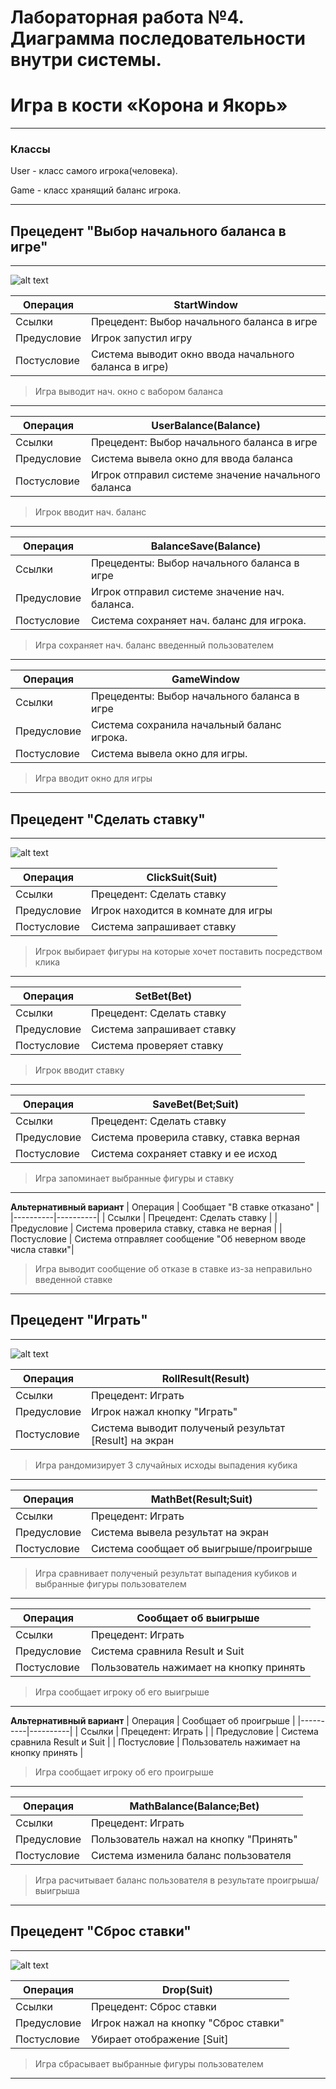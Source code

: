 # Лабораторная работа №4. Диаграмма последовательности внутри системы.
# Игра в кости «Корона и Якорь»
***
### Классы
User - класс самого игрока(человека).

Game - класс хранящий баланс игрока.

---
## Прецедент "Выбор начального баланса в игре"
---
![alt text](<./4img/4.one.png>)

| Операция | StartWindow |
|----------|----------|
| Ссылки    | Прецедент: Выбор начального баланса в игре   |
| Предусловие    | Игрок запустил игру  |
| Постусловие    | Система выводит окно ввода начального баланса в игре)   |
> Игрa выводит нач. окно с вабором баланса
---
| Операция | UserBalance(Balance) |
|----------|----------|
| Ссылки    | Прецедент: Выбор начального баланса в игре   |
| Предусловие    | Система вывела окно для ввода баланса  |
| Постусловие    | Игрок отправил системе значение начального баланса|
> Игрок вводит нач. баланс
---
| Операция | BalanceSave(Balance) |
|---|---|
| Ссылки | Прецеденты: Выбор начального баланса в игре |
| Предусловие | Игрок отправил системе значение нач. баланса. |
| Постусловие | Система сохраняет нач. баланс для игрока. |
> Игра сохраняет нач. баланс введенный пользователем
---
| Операция | GameWindow |
|---|---|
| Ссылки | Прецеденты: Выбор начального баланса в игре |
| Предусловие | Система сохранила начальный баланс игрока. |
| Постусловие | Система вывела окно для игры. |
> Игра вводит окно для игры
---
## Прецедент "Сделать ставку"
---
![alt text](<./4.2.png>)

| Операция | ClickSuit(Suit)|
|----------|----------|
| Ссылки    | Прецедент: Сделать ставку   |
| Предусловие    | Игрок находится в комнате для игры |
| Постусловие    | Система запрашивает ставку |
> Игрок выбирает фигуры на которые хочет поставить посредством клика
---

| Операция | SetBet(Bet) |
|----------|----------|
| Ссылки    | Прецедент: Сделать ставку   |
| Предусловие    | Система запрашивает ставку |
| Постусловие    | Система проверяет ставку |
> Игрок вводит ставку
---
| Операция | SaveBet(Bet;Suit) |
|----------|----------|
| Ссылки    | Прецедент: Сделать ставку   |
| Предусловие    | Система проверила ставку, ставка верная |
| Постусловие    | Система сохраняет ставку и ее исход |
> Игра запоминает выбранные фигуры и ставку
---

**Альтернативный вариант**
| Операция | Сообщает "В ставке отказано" |
|----------|----------|
| Ссылки    | Прецедент: Сделать ставку   |
| Предусловие    | Система проверила ставку, ставка не верная  |
| Постусловие    | Система отправляет сообщение "Об неверном вводе числа ставки"|
> Игра выводит сообщение об отказе в ставке из-за неправильно введенной ставке
---


## Прецедент "Играть"
---
![alt text](<./4img/4.three.png>)

| Операция | RollResult(Result)|
|----------|----------|
| Ссылки    | Прецедент: Играть   |
| Предусловие    | Игрок нажал кнопку "Играть" |
| Постусловие    | Система выводит полученый результат [Result] на экран |
> Игра рандомизирует 3 случайных исходы выпадения кубика
---

| Операция | MathBet(Result;Suit) |
|----------|----------|
| Ссылки    | Прецедент: Играть   |
| Предусловие    | Система вывела результат на экран |
| Постусловие    | Система сообщает об выигрыше/проигрыше |
> Игра сравнивает полученый результат выпадения кубиков и выбранные фигуры пользователем
---
| Операция | Сообщает об выигрыше |
|----------|----------|
| Ссылки    | Прецедент: Играть   |
| Предусловие    | Система сравнила Result и Suit  |
| Постусловие    | Пользователь нажимает на кнопку принять |
> Игра сообщает игроку об его выигрыше
---
**Альтернативный вариант**
| Операция | Сообщает об проигрыше |
|----------|----------|
| Ссылки    | Прецедент: Играть   |
| Предусловие    | Система сравнила Result и Suit  |
| Постусловие    | Пользователь нажимает на кнопку принять |
> Игра сообщает игроку об его проигрыше
---

| Операция | MathBalance(Balance;Bet) |
|----------|----------|
| Ссылки    | Прецедент: Играть   |
| Предусловие    | Пользователь нажал на кнопку "Принять" |
| Постусловие    | Система изменила баланс пользователя |
> Игра расчитывает баланс пользователя в результате проигрыша/выигрыша
---

## Прецедент "Сброс ставки"
---
![alt text](<./4img/4.4.png>)

| Операция | Drop(Suit) |
|----------|----------|
| Ссылки    | Прецедент: Сброс ставки   |
| Предусловие    | Игрок нажал на кнопку "Сброс ставки" |
| Постусловие    | Убирает отображение [Suit] |
> Игра сбрасывает выбранные фигуры пользователем
---
